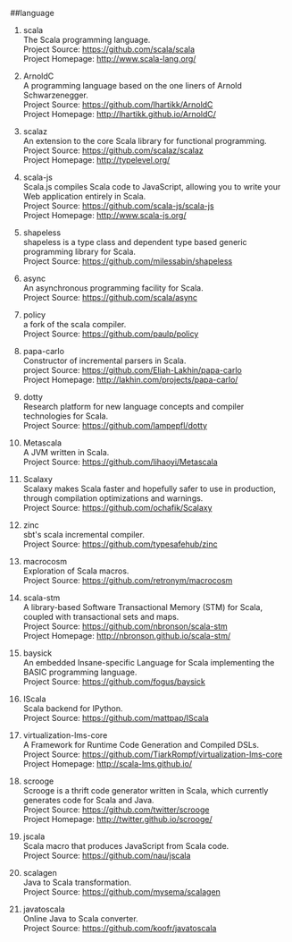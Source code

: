 ##language

1. scala   
The Scala programming language.    
Project Source: https://github.com/scala/scala    
Project Homepage: http://www.scala-lang.org/  

1. ArnoldC   
A programming language based on the one liners of Arnold Schwarzenegger.  
Project Source: https://github.com/lhartikk/ArnoldC      
Project Homepage: http://lhartikk.github.io/ArnoldC/  

1. scalaz   
An extension to the core Scala library for functional programming.   
Project Source: https://github.com/scalaz/scalaz    
Project Homepage: http://typelevel.org/

1. scala-js    
Scala.js compiles Scala code to JavaScript, allowing you to write your Web application entirely in Scala.   
Project Source: https://github.com/scala-js/scala-js    
Project Homepage: http://www.scala-js.org/

1. shapeless    
shapeless is a type class and dependent type based generic programming library for Scala.     
Project Source: https://github.com/milessabin/shapeless   

1. async      
An asynchronous programming facility for Scala.       
Project Source: https://github.com/scala/async      

1. policy        
a fork of the scala compiler.     
Project Source: https://github.com/paulp/policy

1. papa-carlo    
Constructor of incremental parsers in Scala.     
project Source: https://github.com/Eliah-Lakhin/papa-carlo     
Project Homepage: http://lakhin.com/projects/papa-carlo/   

1. dotty    
Research platform for new language concepts and compiler technologies for Scala.    
Project Source:  https://github.com/lampepfl/dotty

1. Metascala   
A JVM written in Scala.   
Project Source: https://github.com/lihaoyi/Metascala 

1. Scalaxy   
Scalaxy makes Scala faster and hopefully safer to use in production, through compilation optimizations and warnings.    
Project Source: https://github.com/ochafik/Scalaxy 

1. zinc    
sbt's scala incremental compiler.     
Project Source: https://github.com/typesafehub/zinc  

1. macrocosm     
Exploration of Scala macros.    
Project Source: https://github.com/retronym/macrocosm   

1. scala-stm   
A library-based Software Transactional Memory (STM) for Scala, coupled with transactional sets and maps.     
Project Source: https://github.com/nbronson/scala-stm     
Project Homepage: http://nbronson.github.io/scala-stm/  

1. baysick   
An embedded Insane-specific Language for Scala implementing the BASIC programming language.    
Project Source: https://github.com/fogus/baysick   

1. IScala    
Scala backend for IPython.     
Project Source: https://github.com/mattpap/IScala   

1. virtualization-lms-core     
A Framework for Runtime Code Generation and Compiled DSLs.     
Project Source: https://github.com/TiarkRompf/virtualization-lms-core     
Project Homepage: http://scala-lms.github.io/    

1. scrooge   
Scrooge is a thrift code generator written in Scala, which currently generates code for Scala and Java.    
Project Source: https://github.com/twitter/scrooge    
Project Homepage: http://twitter.github.io/scrooge/ 

1. jscala  
Scala macro that produces JavaScript from Scala code.   
Project Source: https://github.com/nau/jscala  

1. scalagen   
Java to Scala transformation.    
Project Source: https://github.com/mysema/scalagen 

1. javatoscala   
Online Java to Scala converter.    
Project Source: https://github.com/koofr/javatoscala    